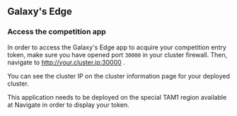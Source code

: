 ## Galaxy's Edge

### Access the competition app

In order to access the Galaxy's Edge app to acquire your competition entry token, make sure you have opened port `30000` in your cluster firewall. Then, navigate to http://your.cluster.ip:30000 .

You can see the cluster IP on the cluster information page for your deployed cluster. 

This application needs to be deployed on the special TAM1 region available at Navigate in order to display your token.
